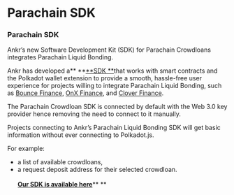 # Parachain SDK

### **Parachain SDK**

Ankr’s new Software Development Kit (SDK) for Parachain Crowdloans integrates Parachain Liquid Bonding.

Ankr has developed a** **[**SDK **](https://www.npmjs.com/package/@ankr.com/stakefi-polkadot)that works with smart contracts and the Polkadot wallet extension to provide a smooth, hassle-free user experience for projects willing to integrate Parachain Liquid Bonding, such as [Bounce Finance](https://bounce.finance), [OnX Finance](https://onx.finance), and [Clover Finance](https://clover.finance).&#x20;

The Parachain Crowdloan SDK is connected by default with the Web 3.0 key provider hence removing the need to connect to it manually.

Projects connecting to Ankr’s Parachain Liquid Bonding SDK will get basic information without ever connecting to Polkadot.js.

For example:

* a list of available crowdloans,&#x20;
* a request deposit address for their selected crowdloan.\
  \
  [**Our SDK is available here**](https://www.npmjs.com/package/@ankr.com/stakefi-polkadot)** **
